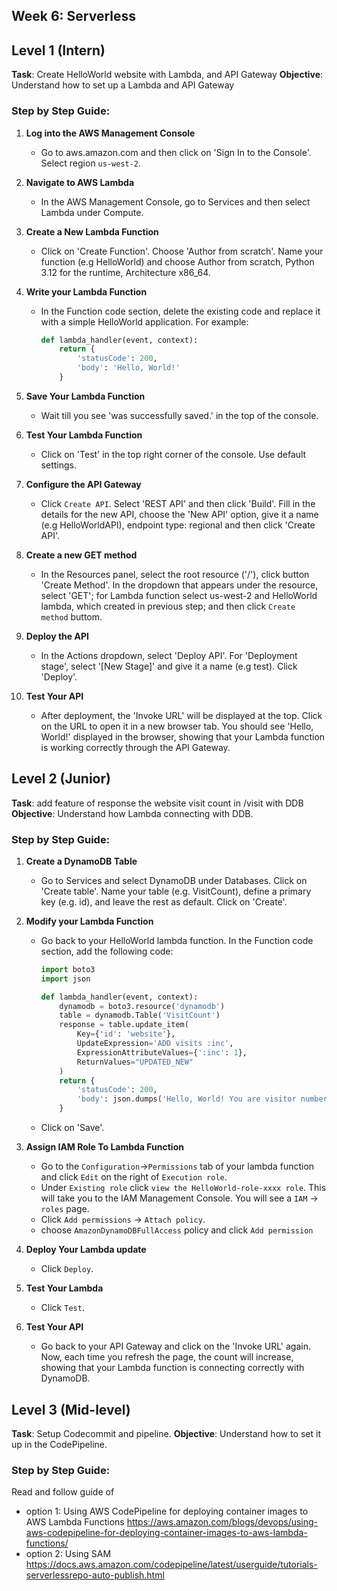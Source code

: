 ## Week 6: Serverless

## Level 1 (Intern)
**Task**: Create HelloWorld website with Lambda, and API Gateway
**Objective**: Understand how to set up a Lambda and API Gateway

### Step by Step Guide:

1. **Log into the AWS Management Console**
    - Go to aws.amazon.com and then click on 'Sign In to the Console'. Select region `us-west-2`.

2. **Navigate to AWS Lambda**
    - In the AWS Management Console, go to Services and then select Lambda under Compute.

3. **Create a New Lambda Function**
    - Click on 'Create Function'. Choose 'Author from scratch'. Name your function (e.g HelloWorld) and choose Author from scratch, Python 3.12 for the runtime, Architecture x86_64.

4. **Write your Lambda Function**
    - In the Function code section, delete the existing code and replace it with a simple HelloWorld application. For example:

        ```python
        def lambda_handler(event, context):
            return {
                'statusCode': 200,
                'body': 'Hello, World!'
            }
        ```

5. **Save Your Lambda Function**
    - Wait till you see 'was successfully saved.' in the top of the console.


6. **Test Your Lambda Function**
    - Click on 'Test' in the top right corner of the console. Use default settings.
  
7. **Configure the API Gateway**
    - Click `Create API`. Select 'REST API' and then click 'Build'. Fill in the details for the new API, choose the 'New API' option, give it a name (e.g HelloWorldAPI), endpoint type: regional and then click 'Create API'.

8. **Create a new GET method**
    - In the Resources panel, select the root resource ('/'),  click button 'Create Method'. In the dropdown that appears under the resource, select 'GET'; for Lambda function select us-west-2 and HelloWorld lambda, which created in previous step; and then click `Create method` buttom.


9. **Deploy the API**
    - In the Actions dropdown, select 'Deploy API'. For 'Deployment stage', select '[New Stage]' and give it a name (e.g test). Click 'Deploy'.

10. **Test Your API**
    - After deployment, the 'Invoke URL' will be displayed at the top. Click on the URL to open it in a new browser tab. You should see 'Hello, World!' displayed in the browser, showing that your Lambda function is working correctly through the API Gateway.

## Level 2 (Junior)
**Task**: add feature of response the website visit count in /visit with DDB
**Objective**: Understand how Lambda connecting with DDB.

### Step by Step Guide:

1. **Create a DynamoDB Table**
    - Go to Services and select DynamoDB under Databases. Click on 'Create table'. Name your table (e.g. VisitCount), define a primary key (e.g. id), and leave the rest as default. Click on 'Create'.

2. **Modify your Lambda Function**
    - Go back to your HelloWorld lambda function. In the Function code section, add the following code:

        ```python
        import boto3
        import json

        def lambda_handler(event, context):
            dynamodb = boto3.resource('dynamodb')
            table = dynamodb.Table('VisitCount')
            response = table.update_item(
                Key={'id': 'website'},
                UpdateExpression='ADD visits :inc',
                ExpressionAttributeValues={':inc': 1},
                ReturnValues="UPDATED_NEW"
            )
            return {
                'statusCode': 200,
                'body': json.dumps('Hello, World! You are visitor number : ' + str(response['Attributes']['visits']))
            }
        ```
    - Click on 'Save'.

3. **Assign IAM Role To Lambda Function**
    - Go to the `Configuration`->`Permissions` tab of your lambda function and click `Edit` on the right of `Execution role`.
    - Under `Existing role` click `view the HelloWorld-role-xxxx role`. This will take you to the IAM Management Console. You will see a `IAM` -> `roles` page.
    - Click `Add permissions` -> `Attach policy`.
    - choose `AmazonDynamoDBFullAccess` policy and click `Add permission`
  
 

4. **Deploy Your Lambda update**
    - Click `Deploy`.

5. **Test Your Lambda**
    - Click `Test`.

4. **Test Your API**
    - Go back to your API Gateway and click on the 'Invoke URL' again. Now, each time you refresh the page, the count will increase, showing that your Lambda function is connecting correctly with DynamoDB.

## Level 3 (Mid-level)
**Task**: Setup Codecommit and pipeline.
**Objective**: Understand how to set it up in the CodePipeline.

### Step by Step Guide:

Read and follow guide of

- option 1: Using AWS CodePipeline for deploying container images to AWS Lambda Functions
https://aws.amazon.com/blogs/devops/using-aws-codepipeline-for-deploying-container-images-to-aws-lambda-functions/
- option 2: Using SAM
https://docs.aws.amazon.com/codepipeline/latest/userguide/tutorials-serverlessrepo-auto-publish.html 
